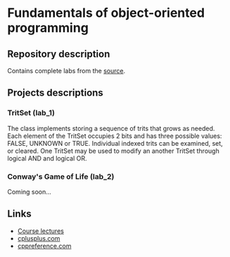 # Fundamentals of object-oriented programming

## Repository description
Contains complete labs from the [source](https://sites.google.com/site/nguoop/prakticeskie-zadania).

## Projects descriptions

### TritSet (lab_1)
The class implements storing a sequence of trits that grows as needed. Each element of the TritSet occupies 2 bits 
and has three possible values: FALSE, UNKNOWN or TRUE.
Individual indexed trits can be examined, set, or cleared. 
One TritSet may be used to modify an another TritSet through logical AND and logical OR.

### Conway's Game of Life (lab_2)
Coming soon...

## Links
* [Course lectures](https://sites.google.com/site/nguoop/materialy-lekcij---s)
* [cplusplus.com](http://www.cplusplus.com/)
* [cppreference.com](http://en.cppreference.com/w/)
